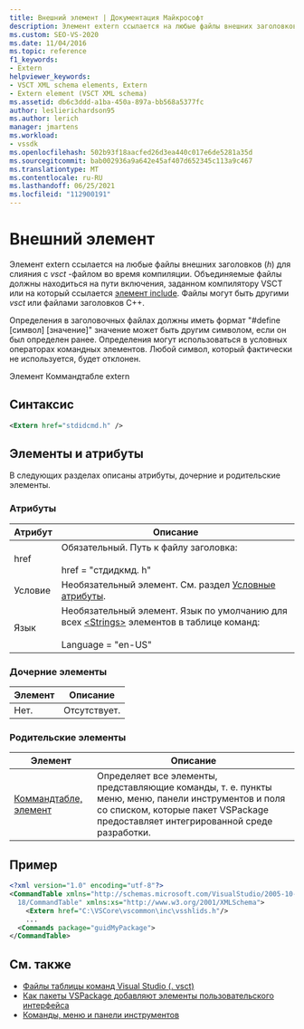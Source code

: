 ```yaml
---
title: Внешний элемент | Документация Майкрософт
description: Элемент extern ссылается на любые файлы внешних заголовков (h) для слияния с vsct-файлом во время компиляции.
ms.custom: SEO-VS-2020
ms.date: 11/04/2016
ms.topic: reference
f1_keywords:
- Extern
helpviewer_keywords:
- VSCT XML schema elements, Extern
- Extern element (VSCT XML schema)
ms.assetid: db6c3ddd-a1ba-450a-897a-bb568a5377fc
author: leslierichardson95
ms.author: lerich
manager: jmartens
ms.workload:
- vssdk
ms.openlocfilehash: 502b93f18aacfed26d3ea440c017e6de5281a35d
ms.sourcegitcommit: bab002936a9a642e45af407d652345c113a9c467
ms.translationtype: MT
ms.contentlocale: ru-RU
ms.lasthandoff: 06/25/2021
ms.locfileid: "112900191"
---
```

# <a name="extern-element"></a>Внешний элемент
Элемент extern ссылается на любые файлы внешних заголовков (*h*) для слияния с *vsct* -файлом во время компиляции. Объединяемые файлы должны находиться на пути включения, заданном компилятору VSCT или на который ссылается [элемент include](../extensibility/include-element.md). Файлы могут быть другими *vsct* или файлами заголовков C++.

 Определения в заголовочных файлах должны иметь формат "#define [символ] [значение]" значение может быть другим символом, если он был определен ранее. Определения могут использоваться в условных операторах командных элементов. Любой символ, который фактически не используется, будет отклонен.

 Элемент Коммандтабле extern

## <a name="syntax"></a>Синтаксис

```xml
<Extern href="stdidcmd.h" />
```

## <a name="attributes-and-elements"></a>Элементы и атрибуты
 В следующих разделах описаны атрибуты, дочерние и родительские элементы.

### <a name="attributes"></a>Атрибуты

|Атрибут|Описание|
|---------------|-----------------|
|href|Обязательный. Путь к файлу заголовка:<br /><br /> href = "стдидкмд. h"|
|Условие|Необязательный элемент. См. раздел [Условные атрибуты](../extensibility/vsct-xml-schema-conditional-attributes.md).|
|Язык|Необязательный элемент. Язык по умолчанию для всех [\<Strings>](../extensibility/strings-element.md) элементов в таблице команд:<br /><br /> Language = "en-US"|

### <a name="child-elements"></a>Дочерние элементы

|Элемент|Описание|
|-------------|-----------------|
|Нет.|Отсутствует.|

### <a name="parent-elements"></a>Родительские элементы

|Элемент|Описание|
|-------------|-----------------|
|[Коммандтабле, элемент](../extensibility/commandtable-element.md)|Определяет все элементы, представляющие команды, т. е. пункты меню, меню, панели инструментов и поля со списком, которые пакет VSPackage предоставляет интегрированной среде разработки.|

## <a name="example"></a>Пример

```xml
<?xml version="1.0" encoding="utf-8"?>
<CommandTable xmlns="http://schemas.microsoft.com/VisualStudio/2005-10-
  18/CommandTable" xmlns:xs="http://www.w3.org/2001/XMLSchema">
    <Extern href="C:\VSCore\vscommon\inc\vsshlids.h"/>
    ...
  <Commands package="guidMyPackage">
</CommandTable>
```

## <a name="see-also"></a>См. также
- [Файлы таблицы команд Visual Studio (. vsct)](../extensibility/internals/visual-studio-command-table-dot-vsct-files.md)
- [Как пакеты VSPackage добавляют элементы пользовательского интерфейса](../extensibility/internals/how-vspackages-add-user-interface-elements.md)
- [Команды, меню и панели инструментов](../extensibility/internals/commands-menus-and-toolbars.md)
